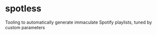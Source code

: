 # spotless
Tooling to automatically generate immaculate Spotify playlists, tuned by custom parameters
